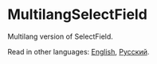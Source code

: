 # MultilangSelectField

Multilang version of SelectField.

Read in other languages: [English](README.md), [Русский](README.ru.md).

